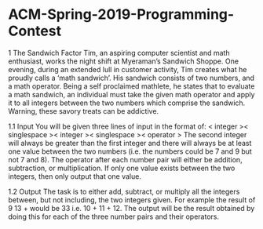 # ACM-Spring-2019-Programming-Contest
1 The Sandwich Factor
  Tim, an aspiring computer scientist and math enthusiast, works the night shift at Myeraman’s
Sandwich Shoppe. One evening, during an extended lull in customer activity, Tim creates what
he proudly calls a ‘math sandwich’. His sandwich consists of two numbers, and a math operator.
Being a self proclaimed mathlete, he states that to evaluate a math sandwich, an individual
must take the given math operator and apply it to all integers between the two numbers which
comprise the sandwich. Warning, these savory treats can be addictive.

1.1 Input
You will be given three lines of input in the format of:
< integer >< singlespace >< integer >< singlespace >< operator >
The second integer will always be greater than the first integer and there will always be at
least one value between the two numbers (i.e. the numbers could be 7 and 9 but not 7 and 8).
The operator after each number pair will either be addition, subtraction, or multiplication. If
only one value exists between the two integers, then only output that one value.

1.2 Output
The task is to either add, subtract, or multiply all the integers between, but not including, the
two integers given. For example the result of 9 13 + would be 33 i.e. 10 + 11 + 12. The output
will be the result obtained by doing this for each of the three number pairs and their operators.

